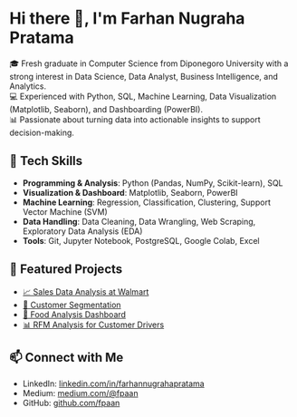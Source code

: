 # Hi there 👋, I'm Farhan Nugraha Pratama  

🎓 Fresh graduate in Computer Science from Diponegoro University with a strong interest in Data Science, Data Analyst, Business Intelligence, and Analytics.  
💻 Experienced with Python, SQL, Machine Learning, Data Visualization (Matplotlib, Seaborn), and Dashboarding (PowerBI).  
📊 Passionate about turning data into actionable insights to support decision-making.  

## 🔧 Tech Skills  
- **Programming & Analysis**: Python (Pandas, NumPy, Scikit-learn), SQL  
- **Visualization & Dashboard**: Matplotlib, Seaborn, PowerBI 
- **Machine Learning**: Regression, Classification, Clustering, Support Vector Machine (SVM) 
- **Data Handling**: Data Cleaning, Data Wrangling, Web Scraping, Exploratory Data Analysis (EDA)
- **Tools**: Git, Jupyter Notebook, PostgreSQL, Google Colab, Excel

## 📂 Featured Projects  
- [📈 Sales Data Analysis at Walmart](https://github.com/fpaan/Portfolio-of-Data-Science-and-Data-Analyst)
- [👥 Customer Segmentation](https://github.com/fpaan/Portfolio-of-Data-Science-and-Data-Analyst)  
- [🍔 Food Analysis Dashboard](https://github.com/fpaan/Portfolio-of-Data-Science-and-Data-Analyst)
- [📊 RFM Analysis for Customer Drivers](https://github.com/fpaan/Portfolio-of-Data-Science-and-Data-Analyst)

## 📫 Connect with Me  
- LinkedIn: [linkedin.com/in/farhannugrahapratama](https://linkedin.com/in/farhannugrahapratama)  
- Medium: [medium.com/@fpaan](https://medium.com/@fpaan)  
- GitHub: [github.com/fpaan](https://github.com/fpaan)  
